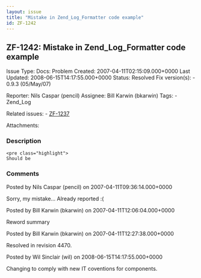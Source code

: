 ```yaml
---
layout: issue
title: "Mistake in Zend_Log_Formatter code example"
id: ZF-1242
---
```


ZF-1242: Mistake in Zend\_Log\_Formatter code example
-----------------------------------------------------

 Issue Type: Docs: Problem Created: 2007-04-11T02:15:09.000+0000 Last Updated: 2008-06-15T14:17:55.000+0000 Status: Resolved Fix version(s): - 0.9.3 (05/May/07)
 
 Reporter:  Nils Caspar (pencil)  Assignee:  Bill Karwin (bkarwin)  Tags: - Zend\_Log
 
 Related issues: - [ZF-1237](/issues/browse/ZF-1237)
 
 Attachments: 
### Description

 
    <pre class="highlight">
    Should be 


 

 

### Comments

Posted by Nils Caspar (pencil) on 2007-04-11T09:36:14.000+0000

Sorry, my mistake... Already reported :(

 

 

Posted by Bill Karwin (bkarwin) on 2007-04-11T12:06:04.000+0000

Reword summary

 

 

Posted by Bill Karwin (bkarwin) on 2007-04-11T12:27:38.000+0000

Resolved in revision 4470.

 

 

Posted by Wil Sinclair (wil) on 2008-06-15T14:17:55.000+0000

Changing to comply with new IT coventions for components.

 

 